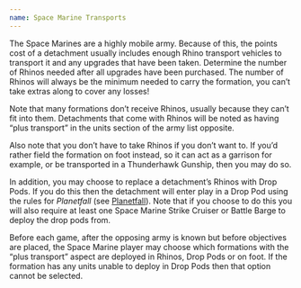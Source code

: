 ```yaml
---
name: Space Marine Transports
---
```

The Space Marines are a highly mobile army. Because of this, the points cost of a detachment usually includes enough Rhino transport vehicles to transport it and any upgrades that have been taken. Determine the number of Rhinos needed after all upgrades have been purchased. The number of Rhinos will always be the minimum needed to carry the formation, you can’t take extras along to cover any losses!

Note that many formations don’t receive Rhinos, usually because they can’t fit into them. Detachments that come with Rhinos will be noted as having <q>plus transport</q> in the units section of the army list opposite.

Also note that you don’t have to take Rhinos if you don’t want to. If you’d rather field the formation on foot instead, so it can act as a garrison for example, or be transported in a Thunderhawk Gunship, then you may do so.

In addition, you may choose to replace a detachment’s Rhinos with Drop Pods. If you do this then the detachment will enter play in a Drop Pod using the rules for _Planetfall_ (see [Planetfall](/tournament-pack/#planetfall)). Note that if you choose to do this you will also require at least one Space Marine Strike Cruiser or Battle Barge to deploy the drop pods from.

Before each game, after the opposing army is known but before objectives are placed, the Space Marine player may choose which formations with the <q>plus transport</q> aspect are deployed in Rhinos, Drop Pods or on foot. If the formation has any units unable to deploy in Drop Pods then that option cannot be selected.